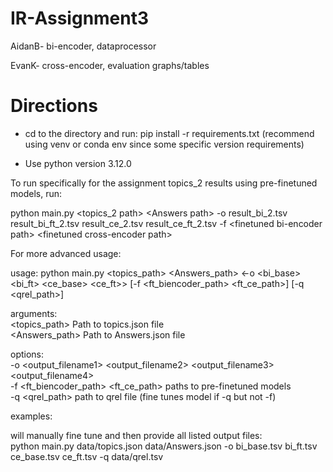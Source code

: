 # IR-Assignment3

AidanB-
bi-encoder,
dataprocessor

EvanK-
cross-encoder,
evaluation graphs/tables

# Directions

- cd to the directory and run: pip install -r requirements.txt (recommend using venv or conda env since some specific version requirements)
* Use python version 3.12.0


To run specifically for the assignment topics_2 results using pre-finetuned models, run:

python main.py \<topics\_2 path\> \<Answers path\> -o result\_bi\_2.tsv result\_bi\_ft\_2.tsv result\_ce\_2.tsv result\_ce\_ft\_2.tsv -f \<finetuned bi-encoder path\> \<finetuned cross-encoder path\>

For more advanced usage:

usage: python main.py \<topics\_path\> \<Answers\_path\> \<-o \<bi\_base\> \<bi\_ft\> \<ce\_base\> \<ce\_ft\>\> \[-f \<ft\_biencoder\_path\> \<ft\_ce\_path\>\] \[-q \<qrel\_path\>\]

arguments:  
  \<topics\_path\>           Path to topics.json file  
  \<Answers\_path\>          Path to Answers.json file

options:  
  -o \<output\_filename1\> \<output\_filename2\> \<output\_filename3\> \<output\_filename4\>  
  -f \<ft\_biencoder\_path\> \<ft\_ce\_path\>           paths to pre-finetuned models  
  -q \<qrel\_path\>            path to qrel file (fine tunes model if -q but not -f)

examples:
  
  will manually fine tune and then provide all listed output files:  
  python main.py data/topics.json data/Answers.json -o bi_base.tsv bi_ft.tsv ce_base.tsv ce_ft.tsv -q data/qrel.tsv
